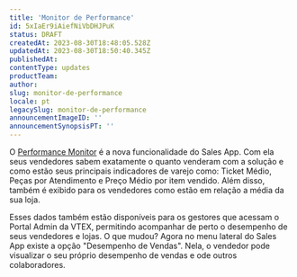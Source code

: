 ```yaml
---
title: 'Monitor de Performance'
id: 5xIaEr9iAiefNiVbDHJPuK
status: DRAFT
createdAt: 2023-08-30T18:48:05.528Z
updatedAt: 2023-08-30T18:50:40.345Z
publishedAt: 
contentType: updates
productTeam: 
author: 
slug: monitor-de-performance
locale: pt
legacySlug: monitor-de-performance
announcementImageID: ''
announcementSynopsisPT: ''
---
```


O [Performance Monitor](https://help.vtex.com/pt/tracks/instore-getting-started-and-setting-up--zav76TFEZlAjnyBVL5tRc/5pqtuvi97FFZiGf7MlSe8q) é a nova funcionalidade do Sales App. Com ela seus vendedores sabem exatamente o quanto venderam com a solução e como estão seus principais indicadores de varejo como: Ticket Médio, Peças por Atendimento e Preço Médio por item vendido. Além disso, também é exibido para os vendedores como estão em relação a média da sua loja.

Esses dados também estão disponíveis para os gestores que acessam o Portal Admin da VTEX, permitindo acompanhar de perto o desempenho de seus vendedores e lojas. 
O que mudou?
Agora no menu lateral do Sales App existe a opção "Desempenho de Vendas". Nela, o vendedor pode visualizar o seu próprio desempenho de vendas e ode outros colaboradores.


